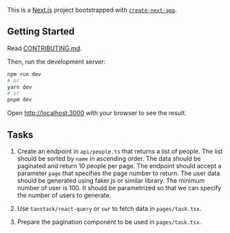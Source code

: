 This is a [Next.js](https://nextjs.org/) project bootstrapped with [`create-next-app`](https://github.com/vercel/next.js/tree/canary/packages/create-next-app).

## Getting Started

Read [CONTRIBUTING.md](./CONTRIBUTING.md).

Then, run the development server:

```bash
npm run dev
# or
yarn dev
# or
pnpm dev
```

Open [http://localhost:3000](http://localhost:3000) with your browser to see the result.

## Tasks
1. Create an endpoint in `api/people.ts` that returns a list of people. The list should be sorted by `name` in ascending order.
The data should be paginated and return 10 people per page. The endpoint should accept a parameter `page` that specifies the page number to return. The user data should be generated using faker.js or similar library. The minimum number of user is 100. It should be parametrized so that we can specify the number of users to generate.

2. Use `tanstack/react-query` or `swr` to fetch data in `pages/task.tsx`.

3. Prepare the pagination component to be used in `pages/task.tsx`. 
